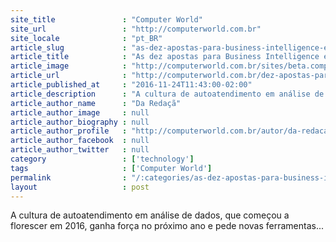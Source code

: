 ```yaml
---
site_title               : "Computer World"
site_url                 : "http://computerworld.com.br"
site_locale              : "pt_BR"
article_slug             : "as-dez-apostas-para-business-intelligence-em-2017-segundo-a-tableau"
article_title            : "As dez apostas para Business Intelligence em 2017, segundo a Tableau"
article_image            : "http://computerworld.com.br/sites/beta.computerworld.com.br/files/news_articles/bi.jpg"
article_url              : "http://computerworld.com.br/dez-apostas-para-business-intelligence-em-2017-segundo-tableau"
article_published_at     : "2016-11-24T11:43:00-02:00"
article_description      : "A cultura de autoatendimento em análise de dados, que começou a florescer em 2016, ganha força no próximo ano e pede novas ferramentas..."
article_author_name      : "Da Redaçã"
article_author_image     : null
article_author_biography : null
article_author_profile   : "http://computerworld.com.br/autor/da-redacao"
article_author_facebook  : null
article_author_twitter   : null
category                 : ['technology']
tags                     : ['Computer World']
permalink                : "/:categories/as-dez-apostas-para-business-intelligence-em-2017-segundo-a-tableau/"
layout                   : post
---
```


A cultura de autoatendimento em análise de dados, que começou a florescer em 2016, ganha força no próximo ano e pede novas ferramentas...
